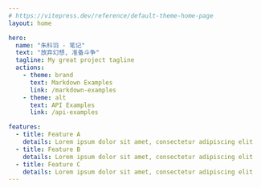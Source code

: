 ```yaml
---
# https://vitepress.dev/reference/default-theme-home-page
layout: home

hero:
  name: "朱科羽 - 笔记"
  text: "放弃幻想, 准备斗争"
  tagline: My great project tagline
  actions:
    - theme: brand
      text: Markdown Examples
      link: /markdown-examples
    - theme: alt
      text: API Examples
      link: /api-examples

features:
  - title: Feature A
    details: Lorem ipsum dolor sit amet, consectetur adipiscing elit
  - title: Feature B
    details: Lorem ipsum dolor sit amet, consectetur adipiscing elit
  - title: Feature C
    details: Lorem ipsum dolor sit amet, consectetur adipiscing elit
---
```


